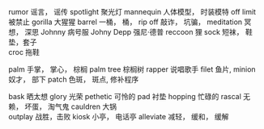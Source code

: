 rumor 谣言， 谣传 
spotlight 聚光灯 
mannequin 人体模型， 时装模特
off limit 被禁止
gorilla 大猩猩 
barrel 一桶， 桶， 
rip off  敲诈， 坑骗， 
meditation 冥想， 深思 
Johnny 病号服 
Johny Depp 强尼·德普 
reccoon 狸 
sock 短袜， 鞋垫，套子   
croc 拖鞋  

palm  手掌， 掌心， 棕榈
palm tree 棕榈树 
rapper 说唱歌手 
filet 鱼片, 
minion 奴才， 部下 
patch 色斑， 斑点,   修补程序 

bask 晒太想 
glory 光荣 
pethetic 可怜的 
pad 衬垫 
hopping 忙碌的 
rascal  无赖， 坏蛋， 淘气鬼 
cauldren 大锅  
outplay  战胜，击败 
kiosk 小亭， 电话亭 
alleviate 减轻， 缓和， 缓解 
